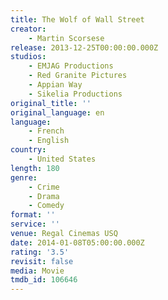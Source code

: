 ```yaml
---
title: The Wolf of Wall Street
creator:
    - Martin Scorsese
release: 2013-12-25T00:00:00.000Z
studios:
    - EMJAG Productions
    - Red Granite Pictures
    - Appian Way
    - Sikelia Productions
original_title: ''
original_language: en
language:
    - French
    - English
country:
    - United States
length: 180
genre:
    - Crime
    - Drama
    - Comedy
format: ''
service: ''
venue: Regal Cinemas USQ
date: 2014-01-08T05:00:00.000Z
rating: '3.5'
revisit: false
media: Movie
tmdb_id: 106646
---
```



